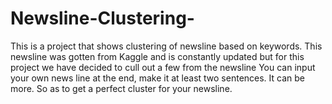 # Newsline-Clustering-
This is a project that shows clustering of newsline based on keywords. This newsline was gotten from Kaggle and is constantly updated but for this project we have decided to cull out a few from the newsline 
You can input your own news line at the end, make it at least two sentences. It can be more. So as to get a perfect cluster for your newsline. 
